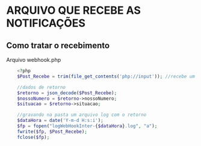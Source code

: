 # ARQUIVO QUE RECEBE AS NOTIFICAÇÕES

## Como tratar o recebimento
Arquivo webhook.php

```php
    <?php
    $Post_Recebe = trim(file_get_contents('php://input')); //recebe um array em post

    //dados de retorno
    $retorno = json_decode($Post_Recebe);
    $nossoNumero = $retorno->nossoNumero;
    $situacao = $retorno->situacao;

    //gravando na pasta um arquivo log com o retorno
    $dataHora = date('Y-m-d H:s:i');
    $fp = fopen("logWebHookInter-{$dataHora}.log", "a");
    fwrite($fp, $Post_Recebe);
    fclose($fp);

    
```